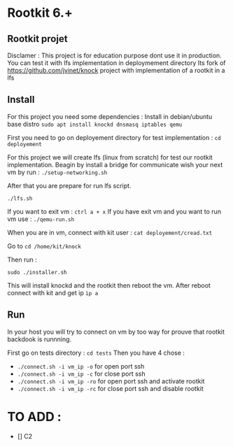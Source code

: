 # Rootkit 6.+

## Rootkit projet

Disclamer : This project is for education purpose dont use it in production. You can test it with lfs implementation in deploymement directory
Its fork of https://github.com/jvinet/knock project with implementation of a rootkit in a lfs

## Install

For this project you need some dependencies : 
Install in debian/ubuntu base distro
    ``sudo apt install knockd dnsmasq iptables qemu``

First you need to go on deployement directory for test implementation :
``cd deployement``

For this project we will create lfs (linux from scratch) for test our rootkit implementation.
Beagin by install a bridge for communicate wish your next vm by run : 
``./setup-networking.sh``

After that you are prepare for run lfs script.

``./lfs.sh``

If you want to exit vm : ``ctrl a + x``
If you have exit vm and you want to run vm use : ``./qemu-run.sh``

When you are in vm, connect with kit user : ``cat deployement/cread.txt``

Go to ``cd /home/kit/knock``

Then run :

``sudo ./installer.sh``

This will install knockd and the rootkit then reboot the vm.
After reboot connect with kit and get ip ``ìp a``

## Run 

In your host you will try to connect on vm by too way for prouve that rootkit backdook is runnning. 

First go on tests directory : ``cd tests``
Then you have 4 chose :
- ``./connect.sh -i vm_ip -o`` for open port ssh
- ``./connect.sh -i vm_ip -c`` for close port ssh
- ``./connect.sh -i vm_ip -ro`` for open port ssh and activate rootkit
- ``./connect.sh -i vm_ip -rc`` for close port ssh and disable rootkit

# TO ADD : 
 - [] C2
